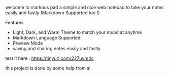 welcome to markous pad
a simple and nice web notepad to take your notes easily and fastly (Markdown Supported too !) 

Features  
- Light, Dark, and Warm Theme to match your mood at anytime
- Markdown Language Supported!
- Preview Mode
- saving and sharing notes easily and fastly


test it here : https://tinyurl.com/227uvm4c

this project is done by some help from ai
